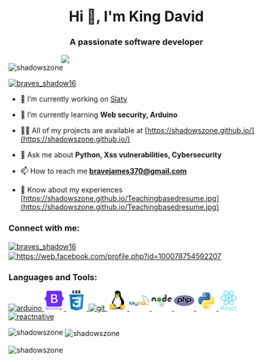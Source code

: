 <h1 align="center">Hi 👋, I'm King David</h1>
<h3 align="center">A passionate software developer</h3>
<img align="right" width="400" src="https://media1.tenor.com/m/GfSX-u7VGM4AAAAd/coding.gif">

<p align="left"> <img src="https://komarev.com/ghpvc/?username=shadowszone&label=Profile%20views&color=0e75b6&style=flat" alt="shadowszone" /> </p>

<p align="left"> <a href="https://twitter.com/braves_shadow16" target="blank"><img src="https://img.shields.io/twitter/follow/braves_shadow16?logo=twitter&style=for-the-badge" alt="braves_shadow16" /></a> </p>

- 🔭 I’m currently working on [Slaty](https://www.figma.com/design/Idd8DS6GucPzf64PNcUzwM/Edunox-mobile-application?fuid=1185013775881946689)

- 🌱 I’m currently learning **Web security, Arduino**

- 👨‍💻 All of my projects are available at [https://shadowszone.github.io/](https://shadowszone.github.io/)

- 💬 Ask me about **Python, Xss vulnerabilities, Cybersecurity**

- 📫 How to reach me **bravejames370@gmail.com**

- 📄 Know about my experiences [https://shadowszone.github.io/Teachingbasedresume.jpg](https://shadowszone.github.io/Teachingbasedresume.jpg)

<h3 align="left">Connect with me:</h3>
<p align="left">
<a href="https://twitter.com/braves_shadow16" target="blank"><img align="center" src="https://raw.githubusercontent.com/rahuldkjain/github-profile-readme-generator/master/src/images/icons/Social/twitter.svg" alt="braves_shadow16" height="30" width="40" /></a>
<a href="profile.php?id=100078754592207" target="blank"><img align="center" src="https://raw.githubusercontent.com/rahuldkjain/github-profile-readme-generator/master/src/images/icons/Social/facebook.svg" alt="https://web.facebook.com/profile.php?id=100078754592207" height="30" width="40" /></a>
</p>

<h3 align="left">Languages and Tools:</h3>
<p align="left"> <a href="https://www.arduino.cc/" target="_blank" rel="noreferrer"> <img src="https://cdn.worldvectorlogo.com/logos/arduino-1.svg" alt="arduino" width="40" height="40"/> </a> <a href="https://getbootstrap.com" target="_blank" rel="noreferrer"> <img src="https://raw.githubusercontent.com/devicons/devicon/master/icons/bootstrap/bootstrap-plain-wordmark.svg" alt="bootstrap" width="40" height="40"/> </a> <a href="https://www.w3schools.com/css/" target="_blank" rel="noreferrer"> <img src="https://raw.githubusercontent.com/devicons/devicon/master/icons/css3/css3-original-wordmark.svg" alt="css3" width="40" height="40"/> </a> <a href="https://git-scm.com/" target="_blank" rel="noreferrer"> <img src="https://www.vectorlogo.zone/logos/git-scm/git-scm-icon.svg" alt="git" width="40" height="40"/> </a> <a href="https://www.linux.org/" target="_blank" rel="noreferrer"> <img src="https://raw.githubusercontent.com/devicons/devicon/master/icons/linux/linux-original.svg" alt="linux" width="40" height="40"/> </a> <a href="https://www.mysql.com/" target="_blank" rel="noreferrer"> <img src="https://raw.githubusercontent.com/devicons/devicon/master/icons/mysql/mysql-original-wordmark.svg" alt="mysql" width="40" height="40"/> </a> <a href="https://nodejs.org" target="_blank" rel="noreferrer"> <img src="https://raw.githubusercontent.com/devicons/devicon/master/icons/nodejs/nodejs-original-wordmark.svg" alt="nodejs" width="40" height="40"/> </a> <a href="https://www.php.net" target="_blank" rel="noreferrer"> <img src="https://raw.githubusercontent.com/devicons/devicon/master/icons/php/php-original.svg" alt="php" width="40" height="40"/> </a> <a href="https://www.python.org" target="_blank" rel="noreferrer"> <img src="https://raw.githubusercontent.com/devicons/devicon/master/icons/python/python-original.svg" alt="python" width="40" height="40"/> </a> <a href="https://reactjs.org/" target="_blank" rel="noreferrer"> <img src="https://raw.githubusercontent.com/devicons/devicon/master/icons/react/react-original-wordmark.svg" alt="react" width="40" height="40"/> </a> <a href="https://reactnative.dev/" target="_blank" rel="noreferrer"> <img src="https://reactnative.dev/img/header_logo.svg" alt="reactnative" width="40" height="40"/> </a> </p>

<p><img align="left" src="https://github-readme-stats.vercel.app/api/top-langs?username=shadowszone&show_icons=true&locale=en&layout=compact" alt="shadowszone" /></p>

<p>&nbsp;<img align="center" src="https://github-readme-stats.vercel.app/api?username=shadowszone&show_icons=true&locale=en" alt="shadowszone" /></p>

<p><img align="center" src="https://github-readme-streak-stats.herokuapp.com/?user=shadowszone&" alt="shadowszone" /></p>
